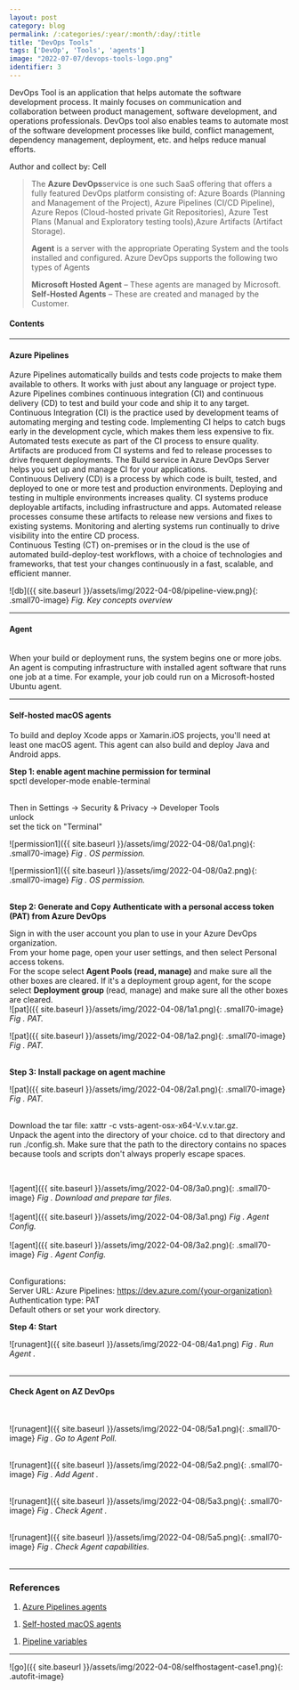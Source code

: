 ```yaml
---
layout: post
category: blog
permalink: /:categories/:year/:month/:day/:title
title: "DevOps Tools"
tags: ['DevOp', 'Tools', 'agents']
image: "2022-07-07/devops-tools-logo.png"
identifier: 3
---
```

DevOps Tool is an application that helps automate the software development process. It mainly focuses on communication and collaboration between product management, software development, and operations professionals. DevOps tool also enables teams to automate most of the software development processes like build, conflict management, dependency management, deployment, etc. and helps reduce manual efforts.

Author and collect by: Cell

<!--more-->

<blockquote class="tip">

The <strong> Azure DevOps</strong>service is one such SaaS offering that offers a fully featured DevOps platform consisting of: Azure Boards (Planning and Management of the Project), Azure Pipelines (CI/CD Pipeline), Azure Repos (Cloud-hosted private Git Repositories), Azure Test Plans (Manual and Exploratory testing tools),Azure Artifacts (Artifact Storage).

<strong>Agent</strong> is a server with the appropriate Operating System and the tools installed and configured. Azure DevOps supports the following two types of Agents

<strong>Microsoft Hosted Agent</strong> – These agents are managed by Microsoft.
<strong>Self-Hosted Agents</strong> – These are created and managed by the Customer.

</blockquote>

<div class="list-of-contents">
  <h4>Contents</h4>
  <ul></ul>
</div>


<hr class="with-margin">
<h4 class="header" id="quantization">Azure Pipelines</h4>

Azure Pipelines automatically builds and tests code projects to make them available to others. It works with just about any language or project type. Azure Pipelines combines continuous integration (CI) and continuous delivery (CD) to test and build your code and ship it to any target.
<br>
Continuous Integration (CI) is the practice used by development teams of automating merging and testing code. Implementing CI helps to catch bugs early in the development cycle, which makes them less expensive to fix. Automated tests execute as part of the CI process to ensure quality. Artifacts are produced from CI systems and fed to release processes to drive frequent deployments. The Build service in Azure DevOps Server helps you set up and manage CI for your applications.
<br>
Continuous Delivery (CD) is a process by which code is built, tested, and deployed to one or more test and production environments. Deploying and testing in multiple environments increases quality. CI systems produce deployable artifacts, including infrastructure and apps. Automated release processes consume these artifacts to release new versions and fixes to existing systems. Monitoring and alerting systems run continually to drive visibility into the entire CD process.
<br>
Continuous Testing (CT) on-premises or in the cloud is the use of automated build-deploy-test workflows, with a choice of technologies and frameworks, that test your changes continuously in a fast, scalable, and efficient manner.
<br>



![db]({{ site.baseurl }}/assets/img/2022-04-08/pipeline-view.png){: .small70-image}
<em class="figure">Fig. Key concepts overview</em>
<br>


<hr class="with-margin">
<h4 class="header" id="quantization">Agent</h4>

<br>
When your build or deployment runs, the system begins one or more jobs. An agent is computing infrastructure with installed agent software that runs one job at a time. For example, your job could run on a Microsoft-hosted Ubuntu agent.
<br>

<hr class="with-margin">
<h4 class="header" id="quantization">Self-hosted macOS agents</h4>

To build and deploy Xcode apps or Xamarin.iOS projects, you'll need at least one macOS agent. This agent can also build and deploy Java and Android apps.
<br>


<strong> Step 1: enable agent machine permission for terminal</strong>
<br>
spctl developer-mode enable-terminal
<br>

<br>
Then in Settings -> Security & Privacy -> Developer Tools
<br>
unlock
<br>
set the tick on "Terminal"
<br>

![permission1]({{ site.baseurl }}/assets/img/2022-04-08/0a1.png){: .small70-image}
<em class="figure">Fig . OS permission.</em>
<br>

![permission1]({{ site.baseurl }}/assets/img/2022-04-08/0a2.png){: .small70-image}
<em class="figure">Fig . OS permission.</em>
<br>
<br>

<strong> Step 2: Generate and Copy Authenticate with a personal access token (PAT) from Azure DevOps</strong>

Sign in with the user account you plan to use in your Azure DevOps organization.
<br>
From your home page, open your user settings, and then select Personal access tokens.
<br>
For the scope select <strong>Agent Pools (read, manage) </strong>and make sure all the other boxes are cleared. If it's a deployment group agent, for the scope select <strong>Deployment group </strong>(read, manage) and make sure all the other boxes are cleared.
<br>
![pat]({{ site.baseurl }}/assets/img/2022-04-08/1a1.png){: .small70-image}
<em class="figure">Fig . PAT.</em>
<br>

![pat]({{ site.baseurl }}/assets/img/2022-04-08/1a2.png){: .small70-image}
<em class="figure">Fig . PAT.</em>
<br>
<br>

<strong> Step 3: Install package on agent machine</strong>


![pat]({{ site.baseurl }}/assets/img/2022-04-08/2a1.png){: .small70-image}
<em class="figure">Fig . PAT.</em>
<br>
<br>

Download the tar file: xattr -c vsts-agent-osx-x64-V.v.v.tar.gz.
<br>
Unpack the agent into the directory of your choice. cd to that directory and run ./config.sh. Make sure that the path to the directory contains no spaces because tools and scripts don't always properly escape spaces.

<br>

![agent]({{ site.baseurl }}/assets/img/2022-04-08/3a0.png){: .small70-image}
<em class="figure">Fig . Download and prepare tar files.</em>
<br>
<br>
![agent]({{ site.baseurl }}/assets/img/2022-04-08/3a1.png)
<em class="figure">Fig . Agent Config.</em>
<br>
<br>
![agent]({{ site.baseurl }}/assets/img/2022-04-08/3a2.png){: .small70-image}
<em class="figure">Fig . Agent Config.</em>
<br>
<br>

Configurations:
<br>
Server URL: Azure Pipelines: https://dev.azure.com/{your-organization}
<br>
Authentication type: PAT
<br> 
Default others or set your work directory.

<strong> Step 4: Start </strong>

![runagent]({{ site.baseurl }}/assets/img/2022-04-08/4a1.png)
<em class="figure">Fig . Run Agent .</em>
<br>
<br>

<hr class="with-margin">
<h4 class="header" id="quantization">Check Agent on AZ DevOps </h4>


<br>

![runagent]({{ site.baseurl }}/assets/img/2022-04-08/5a1.png){: .small70-image}
<em class="figure">Fig . Go to Agent Poll.</em>
<br>
<br>

![runagent]({{ site.baseurl }}/assets/img/2022-04-08/5a2.png){: .small70-image}
<em class="figure">Fig . Add Agent .</em>
<br>
<br>

![runagent]({{ site.baseurl }}/assets/img/2022-04-08/5a3.png){: .small70-image}
<em class="figure">Fig . Check Agent .</em>
<br>
<br>

![runagent]({{ site.baseurl }}/assets/img/2022-04-08/5a5.png){: .small70-image}
<em class="figure">Fig . Check Agent capabilities.</em>
<br>
<br>

<hr class="with-margin">

### References

<ol>
  <li><a href="https://docs.microsoft.com/en-us/azure/devops/pipelines/agents/agents?view=azure-devops&tabs=browser">Azure Pipelines agents</a></li>
</ol>

<ol>
  <li><a href="https://docs.microsoft.com/en-us/azure/devops/pipelines/agents/v2-osx?view=azure-devops">Self-hosted macOS agents</a></li>
</ol>

<ol>
  <li><a href="https://docs.microsoft.com/en-us/azure/devops/pipelines/build/variables?view=azure-devops&tabs=yaml">Pipeline variables</a></li>
</ol>

<hr class="with-margin">

![go]({{ site.baseurl }}/assets/img/2022-04-08/selfhostagent-case1.png){: .autofit-image}
<br>